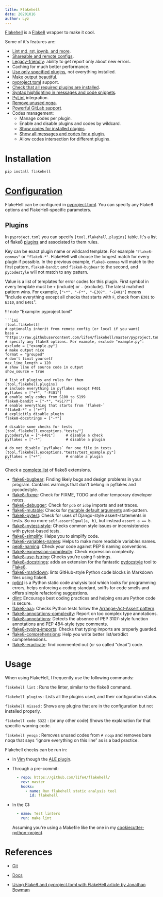 ```yaml
---
title: Flakehell
date: 20201016
author: Lyz
---
```


[Flakehell](https://github.com/life4/flakehell) is a [Flake8](flake8.md) wrapper
to make it cool.

Some of it's features are:

* [Lint md, rst, ipynb, and
    more](https://flakehell.readthedocs.io/parsers.html).
* [Shareable and remote
    configs](https://flakehell.readthedocs.io/config.html#base).
* [Legacy-friendly](https://flakehell.readthedocs.io/commands/baseline.html):
    ability to get report only about new errors.
* Caching for much better performance.
* [Use only specified
    plugins](https://flakehell.readthedocs.io/config.html#plugins), not
    everything installed.
* [Make output beautiful](https://flakehell.readthedocs.io/formatters.html).
* [pyproject.toml](https://www.python.org/dev/peps/pep-0518/) support.
* [Check that all required plugins are
    installed](https://flakehell.readthedocs.io/commands/missed.html).
* [Syntax highlighting in messages and code
    snippets](https://flakehell.readthedocs.io/formatters.html#colored-with-source-code).
* [PyLint](https://github.com/PyCQA/pylint) integration.
* [Remove unused noqa](https://flakehell.readthedocs.io/commands/yesqa.html).
* [Powerful GitLab support](https://flakehell.readthedocs.io/formatters.html#gitlab).
* Codes management:
    * Manage codes per plugin.
    * Enable and disable plugins and codes by wildcard.
    * [Show codes for installed plugins](https://flakehell.readthedocs.io/commands/plugins.html).
    * [Show all messages and codes for a plugin](https://flakehell.readthedocs.io/commands/codes.html).
    * Allow codes intersection for different plugins.

# Installation

```bash
pip install flakehell
```

# [Configuration](https://flakehell.readthedocs.io/config.html)

FlakeHell can be configured in
[pyproject.toml](https://www.python.org/dev/peps/pep-0518/). You can specify any
Flake8 options and FlakeHell-specific parameters.

## Plugins

In `pyproject.toml` you can specify `[tool.flakehell.plugins]` table. It's
a list of flake8 [plugins](https://flakehell.readthedocs.io/plugins.html) and
associated to them rules.

Key can be exact plugin name or wildcard template. For example `"flake8-commas"`
or `"flake8-*"`. FlakeHell will choose the longest match for every plugin if
possible. In the previous example, `flake8-commas` will match to the first
pattern, `flake8-bandit` and `flake8-bugbear` to the second, and `pycodestyle`
will not match to any pattern.

Value is a list of templates for error codes for this plugin. First symbol in
every template must be `+` (include) or `-` (exclude). The latest matched
pattern wins. For example, `["+*", "-F*", "-E30?", "-E401"]` means "Include
everything except all checks that starts with `F`, check from `E301` to `E310`,
and `E401`".

!!! note "Example: pyproject.toml"

    ```ini
    [tool.flakehell]
    # optionally inherit from remote config (or local if you want)
    base = "https://raw.githubusercontent.com/life4/flakehell/master/pyproject.toml"
    # specify any flake8 options. For example, exclude "example.py":
    exclude = ["example.py"]
    # make output nice
    format = "grouped"
    # don't limit yourself
    max_line_length = 120
    # show line of source code in output
    show_source = true

    # list of plugins and rules for them
    [tool.flakehell.plugins]
    # include everything in pyflakes except F401
    pyflakes = ["+*", "-F401"]
    # enable only codes from S100 to S199
    flake8-bandit = ["-*", "+S1??"]
    # enable everything that starts from `flake8-`
    "flake8-*" = ["+*"]
    # explicitly disable plugin
    flake8-docstrings = ["-*"]

    # disable some checks for tests
    [tool.flakehell.exceptions."tests/"]
    pycodestyle = ["-F401"]     # disable a check
    pyflakes = ["-*"]           # disable a plugin

    # do not disable `pyflakes` for one file in tests
    [tool.flakehell.exceptions."tests/test_example.py"]
    pyflakes = ["+*"]           # enable a plugin
    ```

Check a [complete
list](https://github.com/DmytroLitvinov/awesome-flake8-extensions) of flake8
extensions.

* [flake8-bugbear](https://github.com/PyCQA/flake8-bugbear): Finding likely bugs
    and design problems in your program. Contains warnings that don't belong in
    pyflakes and pycodestyle.
* [flake8-fixme](https://github.com/tommilligan/flake8-fixme): Check for FIXME,
    TODO and other temporary developer notes.
* [flake8-debugger](https://github.com/JBKahn/flake8-debugger): Check for
    `pdb` or `idbp` imports and set traces.
* [flake8-mutable](https://github.com/ebeweber/flake8-mutable): Checks for
    [mutable default
    arguments](python_anti_patterns.md#mutable-default-arguments) anti-pattern.
* [flake8-pytest](https://github.com/vikingco/flake8-pytest): Check for uses of
    Django-style assert-statements in tests. So no more `self.assertEqual(a, b)`,
    but instead `assert a == b`.
* [flake8-pytest-style](https://github.com/m-burst/flake8-pytest-style): Checks
    common style issues or inconsistencies with pytest-based tests.
* [flake8-simplify](https://github.com/MartinThoma/flake8-simplify): Helps you
    to simplify code.
* [flake8-variables-names](https://github.com/best-doctor/flake8-variables-names):
    Helps to make more readable variables names.
* [pep8-naming](https://github.com/PyCQA/pep8-naming): Check your code against
    PEP 8 naming conventions.
* [flake8-expression-complexity](https://github.com/best-doctor/flake8-expression-complexity):
    Check expression complexity.
* [flake8-use-fstring](https://github.com/MichaelKim0407/flake8-use-fstring):
    Checks you're using f-strings.
* [flake8-docstrings](https://gitlab.com/pycqa/flake8-docstrings): adds an
    extension for the fantastic
    [pydocstyle](https://github.com/pycqa/pydocstyle) tool to [Flake8](flake8.md).
* [flake8-markdown](https://github.com/johnfraney/flake8-markdown): lints
    GitHub-style Python code blocks in Markdown files using flake8.
* [pylint](https://github.com/PyCQA/pylint) is a Python static code analysis
    tool which looks for programming errors, helps enforcing a coding standard,
    sniffs for code smells and offers simple refactoring suggestions.
* [dlint](https://github.com/dlint-py/dlint): Encourage best coding practices
    and helping ensure Python code is secure.
* [flake8-aaa](https://github.com/jamescooke/flake8-aaa): Checks Python tests
    follow the [Arrange-Act-Assert
    pattern](https://github.com/jamescooke/flake8-aaa#what-is-the-arrange-act-assert-pattern).
* [flake8-annotations-complexity](https://github.com/best-doctor/flake8-annotations-complexity):
    Report on too complex type annotations.
* [flake8-annotations](https://github.com/sco1/flake8-annotations): Detects the
    absence of PEP 3107-style function annotations and PEP 484-style type
    comments.
* [flake8-typing-imports](https://github.com/asottile/flake8-typing-imports):
    Checks that typing imports are properly guarded.
* [flake8-comprehensions](https://github.com/adamchainz/flake8-comprehensions):
    Help you write better list/set/dict comprehensions.
* [flake8-eradicate](https://github.com/sobolevn/flake8-eradicate):  find
    commented out (or so called "dead") code.

# Usage

When using FlakeHell, I frequently use the following commands:

`flakehell lint`
: Runs the linter, similar to the flake8 command.

`flakehell plugins`
: Lists all the plugins used, and their configuration status.

`flakehell missed`
: Shows any plugins that are in the configuration but not installed properly.

`flakehell code S322`
: (or any other code) Shows the explanation for that specific warning code.

`flakehell yesqa`
: Removes unused codes from `# noqa` and removes bare noqa that says “ignore
    everything on this line” as is a bad practice.

Flakehell checks can be run in:

* In [Vim](vim.md) though the [ALE plugin](vim_plugins#flakehell).

* Through a pre-commit:

    ```yaml
      - repo: https://github.com/life4/flakehell/
        rev: master
        hooks:
          - name: Run flakehell static analysis tool
            id: flakehell
    ```

* In the CI:
    ```yaml
      - name: Test linters
        run: make lint
    ```

    Assuming you're using a Makefile like the one in my
    [cookiecutter-python-project](https://github.com/lyz-code/cookiecutter-python-project/).

# References

* [Git](https://github.com/life4/flakehell)
* [Docs](https://flakehell.readthedocs.io/)

* [Using Flake8 and pyproject.toml with FlakeHell article by Jonathan Bowman](https://dev.to/bowmanjd/using-flake8-and-pyproject-toml-with-flakehell-1cn1)
